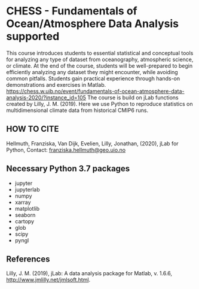 # CHESS - Fundamentals of Ocean/Atmosphere Data Analysis supported 
This course introduces students to essential statistical and conceptual tools for analyzing any type of dataset from oceanography, atmospheric science, or climate. At the end of the course, students will be well-prepared to begin efficiently analyzing any dataset they might encounter, while avoiding common pitfalls.  Students gain practical experience through hands-on demonstrations and exercises in Matlab. 
https://chess.w.uib.no/event/fundamentals-of-ocean-atmosphere-data-analysis-2020/?instance_id=105
The course is build on jLab functions created by Lilly, J. M. (2019). Here we use Python to reproduce statistics on multidimensional climate data from historical CMIP6 runs.


## HOW TO CITE
Hellmuth, Franziska, Van Dijk, Evelien, Lilly, Jonathan, (2020), jLab for Python, Contact: franziska.hellmuth@geo.uio.no


## Necessary Python 3.7 packages
- jupyter
- jupyterlab
- numpy
- xarray
- matplotlib
- seaborn
- cartopy
- glob
- scipy
- pyngl

## References
Lilly, J. M. (2019), jLab: A data analysis package for Matlab, v. 1.6.6, http://www.jmlilly.net/jmlsoft.html. 

